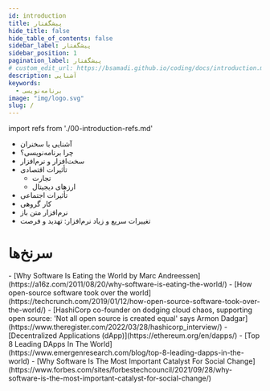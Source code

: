 ```yaml
---
id: introduction
title: پیشگفتار
hide_title: false
hide_table_of_contents: false
sidebar_label: پیشگفتار
sidebar_position: 1
pagination_label: پیشگفتار
# custom_edit_url: https://bsamadi.github.io/coding/docs/introduction.md
description: آشنایی
keywords:
  - برنامه‌نویسی
image: "img/logo.svg"
slug: /
---
```


import refs from './00-introduction-refs.md'

* آشنایی با سخنران
* چرا برنامه‌نویسی؟
* سخت‌افزار و نرم‌افزار
* تأثیرات اقتصادی
  * تجارت  
  * ارزهای دیجیتال
* تأثیرات اجتماعی
* کار گروهی
* نرم‌افزار متن باز
* تغییرات سریع و زیاد نرم‌افزار: تهدید و فرصت

# سرنخ‌ها
<div dir="auto" markdown="1">
- [Why Software Is Eating the World by  Marc Andreessen](https://a16z.com/2011/08/20/why-software-is-eating-the-world/)
- [How open-source software took over the world](https://techcrunch.com/2019/01/12/how-open-source-software-took-over-the-world/)
- [HashiCorp co-founder on dodging cloud chaos, supporting open source: 'Not all open source is created equal' says Armon Dadgar](https://www.theregister.com/2022/03/28/hashicorp_interview/)
- [Decentralized Applications (dApp)](https://ethereum.org/en/dapps/)
- [Top 8 Leading DApps In The World](https://www.emergenresearch.com/blog/top-8-leading-dapps-in-the-world)
- [Why Software Is The Most Important Catalyst For Social Change](https://www.forbes.com/sites/forbestechcouncil/2021/09/28/why-software-is-the-most-important-catalyst-for-social-change/)
</div>

<refs />
